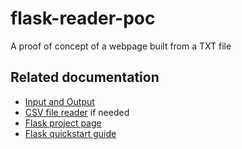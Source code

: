 flask-reader-poc
================

A proof of concept of a webpage built from a TXT file

Related documentation
---------------------

+ [Input and Output](http://docs.python.org/3.3/tutorial/inputoutput.html)
+ [CSV file reader](http://docs.python.org/3.0/library/csv.html) if needed
+ [Flask project page](http://flask.pocoo.org/)
+ [Flask quickstart guide](http://flask.pocoo.org/docs/quickstart/#a-minimal-application)
